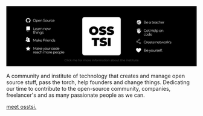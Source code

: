 <a href="https://github.com/osstsi">
  <img src="institute.png" alt="Banner"/>
</a>

A community and institute of technology that creates and manage open source stuff, pass the torch, help founders and change things.
Dedicating our time to contribute to the open-source community, companies, freelancer's and as many passionate people as we can.

<a href="https://github.com/osstsi">meet osstsi.</a>
